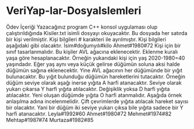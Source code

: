 # VeriYap-lar-DosyaIslemleri
Ödev İçeriği Yazacağınız program C++ konsol uygulaması olup çalıştırıldığında Kisiler.txt isimli dosyayı okuyacaktır. Bu dosyada her satırda bir kişi verilmiştir. Kişi bilgileri # karakteri ile ayrılmıştır. Kişi bilgileri aşağıdaki  gibi olacaktır. İsim#doğumyılı#kilo Ahmet#1980#72 Kişi için bir sınıf tasarlanmalıdır. Bu kişiler AVL ağacına eklenecektir. Eklenme kuralı yaşa göre  hesaplanacaktır. Örneğin yukarıdaki kişi için yaş 2020-1980=40 yaşındadır. Eğer yaş aynı veya küçük gelirse düğümün soluna aksi halde düğümün sağına eklenecektir. Yine AVL ağacının her düğümünde  bir yığıt bulunacaktır. Bu yığıt bulunduğu düğümün hareketlerini tutacaktır. Örneğin düğüm seviye  olarak aşağı inerse yığıta A harfi atanacaktır. Seviye olarak yukarı çıkarsa Y harfi yığıta atılacaktır. Değişiklik yoksa D harfi yığıta atılacaktır. Yeni oluşan düğümde yığıta O harfi atanmalıdır. Aşağıda  örnek anlaşılma adına incelenmelidir. Çift çevrimlerde yığıta atılacak hareket sayısı bir olacaktır. Yani  bir düğüm iki seviye yukarı çıksa bile yığıta sadece bir Y harfi atanacaktır.  Leyla#1992#60 Ahmet#1980#72 Mehmet#1974#82 Mehtap#1987#74 Murtaza#1982#85
